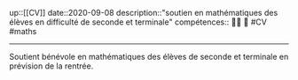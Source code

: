 up::[[CV]]
date::2020-09-08
description::"soutien en mathématiques des élèves en difficulté de seconde et terminale"
compétences:: 🧑‍🏫 🧮
#CV #maths 

----
Soutient bénévole en mathématiques des élèves de seconde et terminale en prévision de la rentrée.
